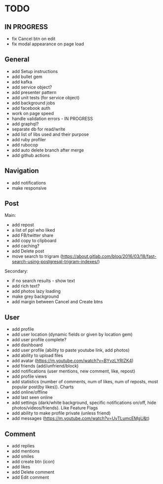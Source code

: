 # TODO

## IN PROGRESS
- fix Cancel btn on edit
- fix modal appearance on page load



## General
- add Setup instructions
- add bullet gem
- add kafka
- add service object?
- add presenter pattern
- add unit tests (for service object)
- add background jobs
- add facebook auth
- work on page speed
- handle validation errors - IN PROGRESS
- add graphql?
- separate db for read/write
- add list of libs used and their purpose
- add ruby profiler
- add rubocop
- add auto delete branch after merge
- add github actions



## Navigation
- add notifications
- make responsive



## Post
Main:
- add repost
- a list of ppl who liked
- add FB/twitter share
- add copy to clipboard
- add caching?
- add Delete post
- move search to trigram (https://about.gitlab.com/blog/2016/03/18/fast-search-using-postgresql-trigram-indexes/)

Secondary:
- if no search results - show text
- add rich text?
- add photos lazy loading
- make grey background
- add margin between Cancel and Create btns


## User
- add profile
- add user location (dynamic fields or given by location gem)
- add user profile complete?
- add dashboard
- add user profile (ability to paste youtube link, add photos)
- add ability to upload files
- add avatar (https://m.youtube.com/watch?v=BYvzLYRIZK4)
- add friends (add/unfriend/block)
- add notifications (user mentions, new comment, like, repost)
- add profile views
- add statistics (number of comments, num of likes, num of reposts, most popular post(by likes)). Charts
- add online/offline
- add last seen online
- add settings (dark/white background, specific notifications on/off, hide photos/videos/friends). Like Feature Flags
- add ability to make profile private (unless friend)
- add messages (https://m.youtube.com/watch?v=UvTLumcEMgU&t)


## Comment
- add replies
- add mentions
- add smiles
- add create btn (icon)
- add likes
- add Delete comment
- add Edit comment
